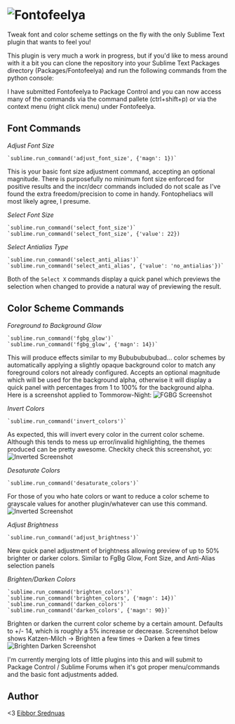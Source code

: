 ![Fontofeelya](http://eibbors.com/p/fontofeelya/logo.png)
===========

Tweak font and color scheme settings on the fly with the only Sublime Text plugin that wants to feel you!

This plugin is very much a work in progress, but if you'd like to mess around with it a bit you can clone the repository into your Sublime Text Packages directory (Packages/Fontofeelya) and run the following commands from the python console:

I have submitted Fontofeelya to Package Control and you can now access many of the commands via the command pallete (ctrl+shift+p) or via the context menu (right click menu) under Fontofeelya. 

Font Commands
-------------

*Adjust Font Size*

    `sublime.run_command('adjust_font_size', {'magn': 1})`
    
    
This is your basic font size adjustment command, accepting an optional magnitude. There is purposefully no minimum font size enforced for positive results and the incr/decr commands included do not scale as I've found the extra freedom/precision to come in handy. Fontopheliacs will most likely agree, I presume.  

*Select Font Size*
	
    `sublime.run_command('select_font_size')`
    `sublime.run_command('select_font_size', {'value': 22})

*Select Antialias Type*

    `sublime.run_command('select_anti_alias')`	
    `sublime.run_command('select_anti_alias', {'value': 'no_antialias'})`	

Both of the `Select X` commands display a quick panel which previews the selection when changed to provide a natural way of previewing the result.

Color Scheme Commands
---------------------

*Foreground to Background Glow*

    `sublime.run_command('fgbg_glow')`
    `sublime.run_command('fgbg_glow', {'magn': 14})`

This will produce effects similar to my Bubububububad... color schemes by automatically applying a slightly opaque background color to match any foreground colors not already configured. Accepts an optional magnitude which will be used for the background alpha, otherwise it will display a quick panel with percentages from 1 to 100% for the background alpha. Here is a screenshot applied to Tommorow-Night:
![FGBG Screenshot](http://eibbors.com/p/fontofeelya/fgbg.png)

*Invert Colors*

    `sublime.run_command('invert_colors')`
    
    
As expected, this will invert every color in the current color scheme. Although this tends to mess up error/invalid highlighting, the themes produced can be pretty awesome. Checkity check this screenshot, yo:
![Inverted Screenshot](http://eibbors.com/p/fontofeelya/invert.png)

*Desaturate Colors*

    `sublime.run_command('desaturate_colors')`
    
    
For those of you who hate colors or want to reduce a color scheme to grayscale values for another plugin/whatever can use this command.
![Inverted Screenshot](http://eibbors.com/p/fontofeelya/desaturate.png)

*Adjust Brightness*
    
    `sublime.run_command('adjust_brightness')`

New quick panel adjustment of brightness allowing preview of up to 50% brighter or darker colors. Similar to FgBg Glow, Font Size, and Anti-Alias selection panels

*Brighten/Darken Colors*

    `sublime.run_command('brighten_colors')`
    `sublime.run_command('brighten_colors', {'magn': 14})`
    `sublime.run_command('darken_colors')`
    `sublime.run_command('darken_colors', {'magn': 90})`

Brighten or darken the current color scheme by a certain amount. Defaults to +/- 14, which is roughly a 5% increase or decrease. Screenshot below shows Katzen-Milch -> Brighten a few times -> Darken a few times
![Brighten Darken Screenshot](http://eibbors.com/p/fontofeelya/darkbright.png)

I'm currently merging lots of little plugins into this and will submit to Package Control / Sublime Forums when it's got proper menu/commands and the basic font adjustments added.

Author
------
<3 [Eibbor Srednuas](http://eibbors.com)
